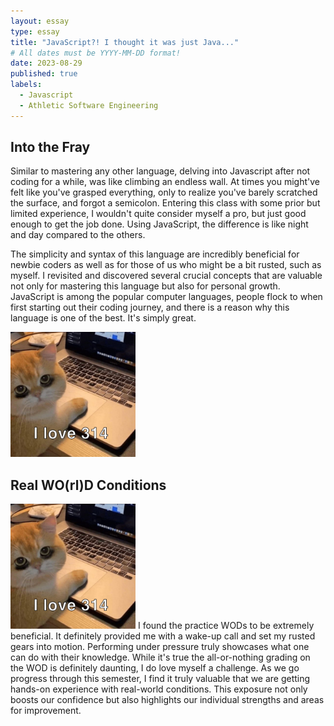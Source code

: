 ```yaml
---
layout: essay
type: essay
title: "JavaScript?! I thought it was just Java..."
# All dates must be YYYY-MM-DD format!
date: 2023-08-29
published: true
labels:
  - Javascript
  - Athletic Software Engineering
---
```


## Into the Fray

  Similar to mastering any other language, delving into Javascript after not coding for a while, was like climbing an endless wall. At times you might've felt like you've grasped everything, only to realize you've barely scratched the surface, and forgot a semicolon. Entering this class with some prior but limited experience, I wouldn't quite consider myself a pro, but just good enough to get the job done. Using JavaScript, the difference is like night and day compared to the others. 
  
  The simplicity and syntax of this language are incredibly beneficial for newbie coders as well as for those of us who might be a bit rusted, such as myself. I revisited and discovered several crucial concepts that are valuable not only for mastering this language but also for personal growth. JavaScript is among the popular computer languages, people flock to when first starting out their coding journey, and there is a reason why this language is one of the best. It's simply great.
  
<img width="200px" class="rounded float-start pe-4" src="../img/IMG_1902.jpg">

## Real WO(rl)D Conditions

 <img width="200px" class="rounded float-start pe-4" src="../img/IMG_1902.jpg"> I found the practice WODs to be extremely beneficial. It definitely provided me with a wake-up call and set my rusted gears into motion. Performing under pressure truly showcases what one can do with their knowledge. While it's true the all-or-nothing grading on the WOD  is definitely daunting, I do love myself a challenge. As we go progress through this semester, I find it truly valuable that we are getting hands-on experience with real-world conditions. This exposure not only boosts our confidence but also highlights our individual strengths and areas for improvement.
